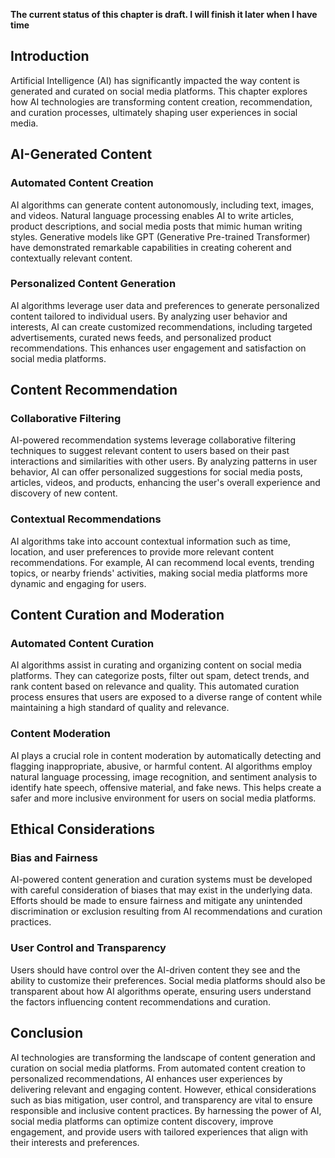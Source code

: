 **The current status of this chapter is draft. I will finish it later when I have time**

Introduction
------------

Artificial Intelligence (AI) has significantly impacted the way content is generated and curated on social media platforms. This chapter explores how AI technologies are transforming content creation, recommendation, and curation processes, ultimately shaping user experiences in social media.

AI-Generated Content
--------------------

### Automated Content Creation

AI algorithms can generate content autonomously, including text, images, and videos. Natural language processing enables AI to write articles, product descriptions, and social media posts that mimic human writing styles. Generative models like GPT (Generative Pre-trained Transformer) have demonstrated remarkable capabilities in creating coherent and contextually relevant content.

### Personalized Content Generation

AI algorithms leverage user data and preferences to generate personalized content tailored to individual users. By analyzing user behavior and interests, AI can create customized recommendations, including targeted advertisements, curated news feeds, and personalized product recommendations. This enhances user engagement and satisfaction on social media platforms.

Content Recommendation
----------------------

### Collaborative Filtering

AI-powered recommendation systems leverage collaborative filtering techniques to suggest relevant content to users based on their past interactions and similarities with other users. By analyzing patterns in user behavior, AI can offer personalized suggestions for social media posts, articles, videos, and products, enhancing the user's overall experience and discovery of new content.

### Contextual Recommendations

AI algorithms take into account contextual information such as time, location, and user preferences to provide more relevant content recommendations. For example, AI can recommend local events, trending topics, or nearby friends' activities, making social media platforms more dynamic and engaging for users.

Content Curation and Moderation
-------------------------------

### Automated Content Curation

AI algorithms assist in curating and organizing content on social media platforms. They can categorize posts, filter out spam, detect trends, and rank content based on relevance and quality. This automated curation process ensures that users are exposed to a diverse range of content while maintaining a high standard of quality and relevance.

### Content Moderation

AI plays a crucial role in content moderation by automatically detecting and flagging inappropriate, abusive, or harmful content. AI algorithms employ natural language processing, image recognition, and sentiment analysis to identify hate speech, offensive material, and fake news. This helps create a safer and more inclusive environment for users on social media platforms.

Ethical Considerations
----------------------

### Bias and Fairness

AI-powered content generation and curation systems must be developed with careful consideration of biases that may exist in the underlying data. Efforts should be made to ensure fairness and mitigate any unintended discrimination or exclusion resulting from AI recommendations and curation practices.

### User Control and Transparency

Users should have control over the AI-driven content they see and the ability to customize their preferences. Social media platforms should also be transparent about how AI algorithms operate, ensuring users understand the factors influencing content recommendations and curation.

Conclusion
----------

AI technologies are transforming the landscape of content generation and curation on social media platforms. From automated content creation to personalized recommendations, AI enhances user experiences by delivering relevant and engaging content. However, ethical considerations such as bias mitigation, user control, and transparency are vital to ensure responsible and inclusive content practices. By harnessing the power of AI, social media platforms can optimize content discovery, improve engagement, and provide users with tailored experiences that align with their interests and preferences.
